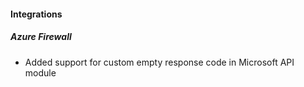 
#### Integrations

##### Azure Firewall

- Added support for custom empty response code in Microsoft API module
